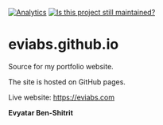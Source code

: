 [![Analytics](https://ga-beacon.appspot.com/UA-121798497-2/github/eviabs/portfolio)](https://github.com/igrigorik/ga-beacon)
[![Is this project still maintained?](https://img.shields.io/badge/maintained%3F-yes-green.svg?style=plastic)](https://github.com/badges/shields)

# eviabs.github.io
Source for my portfolio website.

The site is hosted on GitHub pages.

Live website: https://eviabs.com


**Evyatar Ben-Shitrit**
